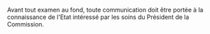 Avant tout examen au fond, toute communication doit être portée à la
connaissance de l'Etat intéressé par les soins du Président de la
Commission.